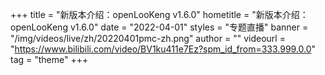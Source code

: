 +++
    title = "新版本介绍：openLooKeng v1.6.0"
    hometitle = "新版本介绍：openLooKeng v1.6.0"
    date = "2022-04-01"
    styles = "专题直播"
    banner = "/img/videos/live/zh/20220401pmc-zh.png"
    author = ""
    videourl = "https://www.bilibili.com/video/BV1ku411e7Ez?spm_id_from=333.999.0.0" 
    tag = "theme"
+++
